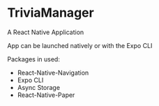 # TriviaManager

A React Native Application 

App can be launched natively or with the Expo CLI

Packages in used: 
- React-Native-Navigation
- Expo CLI
- Async Storage
- React-Native-Paper
